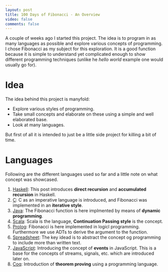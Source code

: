 ```yaml
---
layout: post
title: 100 Days of Fibonacci - An Overview
video: false
comments: false
---
```


A couple of weeks ago I started this project. The idea is to program
in as many languages as possible and explore various concepts of
programming. I chose Fibonacci as my subject for this exploration.
It is a good function because it is simple to understand yet complicated
enough to show different programming techniques (unlike he _hello world_
example one would usually go for).

# Idea
The idea behind this project is manyfold:

* Explore various styles of programming.
* Take small concepts and elaborate on these using a simple
  and well elaborated base.
* Look at many languages.

But first of all it is intended to just be a little side project
for killing a bit of time.

# Languages
Following are the different languages used so far and
a little note on what concept was showcased.

1. [Haskell](http://buchi.dk/blog/100-days-of-fibonacci-day-0-haskell/):
   This post introduces __direct recursion__ and __accumulated recursion__
   in Haskell.
2. [C](http://buchi.dk/blog/100-days-of-fibonacci-day-1-c/):
   C as an imperative language is introduced, and Fibonacci was implemented
   in an __iterative style__.
3. [Java](http://buchi.dk/blog/100-days-of-fibonacci-day-2-java/):
   The Fibonacci function is here implmented by means of
   __dynamic programming__.
4. [Scala](http://buchi.dk/blog/100-days-of-fibonacci-day-3-scala/):
   Scala is the language, __Continuation Passing style__ is the concept.
5. [Prolog](http://buchi.dk/blog/100-days-of-fibonacci-day-4-prolog/):
   Fibonacci is here implemented in logicl programming. Furthermore we use
   ADTs to derive the argument to the function.
6. [Spreadsheet](http://buchi.dk/blog/100-days-of-fibonacci-day-5-spreadsheet/): The key idead is to abstract the concept og programming to include more
  than written text.
7. [JavaScript](http://buchi.dk/blog/100-days-of-fibonacci-day-6-javascript/):
   Introducing the concept of __events__ in JavaScript. This is a base for
   the concepts of streams, signals, etc. which are introduced later on.
8. [Coq](/blog/100-days-of-fibonacci-day-7-coq/):
   Introduction of __theorem proving__ using a programming language.
